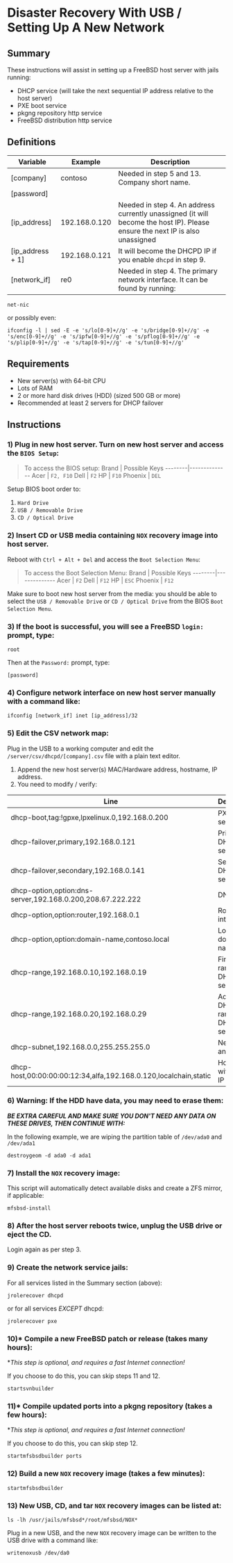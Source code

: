 # Disaster Recovery With USB / Setting Up A New Network

## Summary

These instructions will assist in setting up a FreeBSD host server with jails running:

- DHCP service (will take the next sequential IP address relative to the host server)
- PXE boot service
- pkgng repository http service
- FreeBSD distribution http service

## Definitions

Variable         | Example       | Description
-----------------|---------------|------------
[company]        | contoso       | Needed in step 5 and 13. Company short name.
[password]       |
[ip_address]     | 192.168.0.120 | Needed in step 4. An address currently unassigned (it will become the host IP). Please ensure the next IP is also unassigned
[ip_address + 1] | 192.168.0.121 | It will become the DHCPD IP if you enable `dhcpd` in step 9.
[network_if]     | re0           | Needed in step 4. The primary network interface. It can be found by running:

```
net-nic
```

or possibly even:

```
ifconfig -l | sed -E -e 's/lo[0-9]+//g' -e 's/bridge[0-9]+//g' -e 's/enc[0-9]+//g' -e 's/ipfw[0-9]+//g' -e 's/pflog[0-9]+//g' -e 's/plip[0-9]+//g' -e 's/tap[0-9]+//g' -e 's/tun[0-9]+//g'
```

## Requirements

- New server(s) with 64-bit CPU
- Lots of RAM
- 2 or more hard disk drives (HDD) (sized 500 GB or more)
- Recommended at least 2 servers for DHCP failover

## Instructions

### 1) Plug in new host server. Turn on new host server and access the `BIOS Setup`:

> To access the BIOS setup:
> Brand   | Possible Keys
> --------|--------------
> Acer    | `F2, F10`
> Dell    | `F2`
> HP      | `F10`
> Phoenix | `DEL`

Setup BIOS boot order to:

1. `Hard Drive`
2. `USB / Removable Drive`
3. `CD / Optical Drive`

### 2) Insert CD or USB media containing `NOX` recovery image into host server.

Reboot with `Ctrl + Alt + Del` and access the `Boot Selection Menu`:

> To access the Boot Selection Menu:
> Brand   | Possible Keys
> --------|--------------
> Acer    | `F2`
> Dell    | `F12`
> HP      | `ESC`
> Phoenix | `F12`

Make sure to boot new host server from the media: you should be able to select the `USB / Removable Drive` or `CD / Optical Drive` from the BIOS `Boot Selection Menu`.

### 3) If the boot is successful, you will see a FreeBSD `login:` prompt, type:

```
root
```

Then at the `Password:` prompt, type:

```
[password]
```

### 4) Configure network interface on new host server manually with a command like:

```
ifconfig [network_if] inet [ip_address]/32
```

### 5) Edit the CSV network map:

Plug in the USB to a working computer and edit the `/server/csv/dhcpd/[company].csv` file with a plain text editor.

1. Append the new host server(s) MAC/Hardware address, hostname, IP address.
2. You need to modify / verify:

Line | Description
-----|------------
dhcp-boot,tag:!gpxe,lpxelinux.0,192.168.0.200                    | PXE boot service IP
dhcp-failover,primary,192.168.0.121                              | Primary DHCP service IP
dhcp-failover,secondary,192.168.0.141                            | Secondary DHCP service IP
dhcp-option,option:dns-server,192.168.0.200,208.67.222.222       | DNS IP
dhcp-option,option:router,192.168.0.1                            | Router internal IP
dhcp-option,option:domain-name,contoso.local                     | Local domain name
dhcp-range,192.168.0.10,192.168.0.19                             | First DHCP range for DHCP service
dhcp-range,192.168.0.20,192.168.0.29                             | Additional DHCP range for DHCP service
dhcp-subnet,192.168.0.0,255.255.255.0                            | Network and subnet
dhcp-host,00:00:00:00:12:34,alfa,192.168.0.120,localchain,static | Host server with static IP

### 6) **Warning:** If the HDD have data, you may need to erase them:

***BE EXTRA CAREFUL AND MAKE SURE YOU DON'T NEED ANY DATA ON THESE DRIVES, THEN CONTINUE WITH:***

In the following example, we are wiping the partition table of `/dev/ada0` and `/dev/ada1`

```
destroygeom -d ada0 -d ada1
```

### 7) Install the `NOX` recovery image:

This script will automatically detect available disks and create a ZFS mirror, if applicable:

```
mfsbsd-install
```

### 8) After the host server reboots twice, unplug the USB drive or eject the CD.

Login again as per step 3.

### 9) Create the network service jails:

For all services listed in the Summary section (above):

```
jrolerecover dhcpd
```

or for all services *EXCEPT* dhcpd:

```
jrolerecover pxe
```

### 10)* Compile a new FreeBSD patch or release (takes many hours):

**This step is optional, and requires a fast Internet connection!*

If you choose to do this, you can skip steps 11 and 12.

```
startsvnbuilder
```

### 11)* Compile updated ports into a pkgng repository (takes a few hours):

**This step is optional, and requires a fast Internet connection!*

If you choose to do this, you can skip step 12.

```
startmfsbsdbuilder ports
```

### 12) Build a new `NOX` recovery image (takes a few minutes):

```
startmfsbsdbuilder
```

### 13) New USB, CD, and tar `NOX` recovery images can be listed at:

```
ls -lh /usr/jails/mfsbsd*/root/mfsbsd/NOX*
```

Plug in a new USB, and the new `NOX` recovery image can be written to the USB drive with a command like:

```
writenoxusb /dev/da0
```
